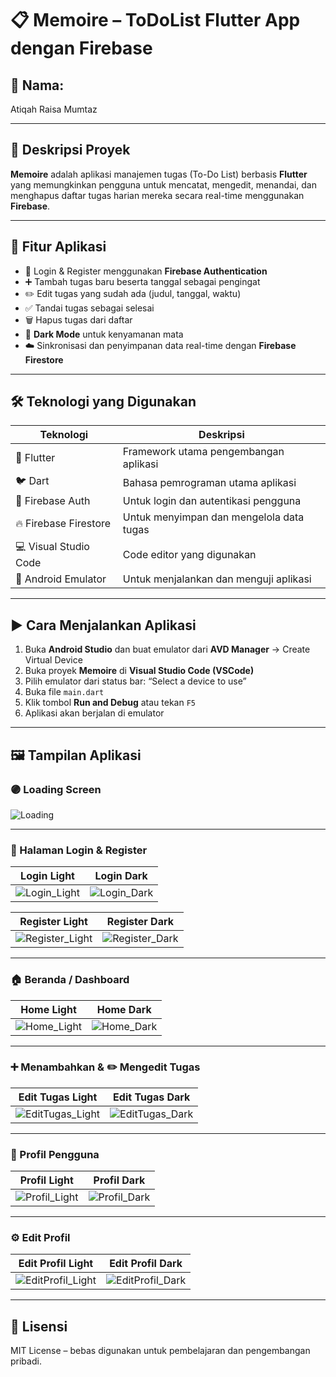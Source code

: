 # 📋 Memoire – ToDoList Flutter App dengan Firebase

## 👤 Nama:

Atiqah Raisa Mumtaz

---

## 📝 Deskripsi Proyek

**Memoire** adalah aplikasi manajemen tugas (To-Do List) berbasis **Flutter** yang memungkinkan pengguna untuk mencatat, mengedit, menandai, dan menghapus daftar tugas harian mereka secara real-time menggunakan **Firebase**.

---

## 🚀 Fitur Aplikasi

- 🔐 Login & Register menggunakan **Firebase Authentication**
- ➕ Tambah tugas baru beserta tanggal sebagai pengingat
- ✏️ Edit tugas yang sudah ada (judul, tanggal, waktu)
- ✅ Tandai tugas sebagai selesai
- 🗑️ Hapus tugas dari daftar
- 🌙 **Dark Mode** untuk kenyamanan mata
- ☁️ Sinkronisasi dan penyimpanan data real-time dengan **Firebase Firestore**

---

## 🛠️ Teknologi yang Digunakan

| Teknologi              | Deskripsi                                |
|------------------------|-------------------------------------------|
| 🧩 Flutter              | Framework utama pengembangan aplikasi     |
| 🐦 Dart                 | Bahasa pemrograman utama aplikasi         |
| 🔐 Firebase Auth        | Untuk login dan autentikasi pengguna      |
| 🔥 Firebase Firestore   | Untuk menyimpan dan mengelola data tugas |
| 💻 Visual Studio Code   | Code editor yang digunakan                |
| 📱 Android Emulator     | Untuk menjalankan dan menguji aplikasi    |

---

## ▶️ Cara Menjalankan Aplikasi

1. Buka **Android Studio** dan buat emulator dari **AVD Manager** → Create Virtual Device
2. Buka proyek **Memoire** di **Visual Studio Code (VSCode)**
3. Pilih emulator dari status bar: “Select a device to use”
4. Buka file `main.dart`
5. Klik tombol **Run and Debug** atau tekan `F5`
6. Aplikasi akan berjalan di emulator

---

## 🖼️ Tampilan Aplikasi

### 🟣 Loading Screen

![Loading](assets/screenshots/Loading.png.jpeg)

---

### 🔐 Halaman Login & Register

| Login Light | Login Dark |
|-------------|------------|
| ![Login_Light](assets/screenshots/Login_Light.png.jpeg) | ![Login_Dark](assets/screenshots/Login_Dark.png.jpeg) |

| Register Light | Register Dark |
|----------------|---------------|
| ![Register_Light](assets/screenshots/Register_Light.png.jpeg) | ![Register_Dark](assets/screenshots/Register_Dark.png.jpeg) |

---

### 🏠 Beranda / Dashboard

| Home Light | Home Dark |
|------------|-----------|
| ![Home_Light](assets/screenshots/Home_Light.png.jpeg) | ![Home_Dark](assets/screenshots/Home_Dark.png.jpeg) |

---

### ➕ Menambahkan & ✏️ Mengedit Tugas

| Edit Tugas Light | Edit Tugas Dark |
|------------------|-----------------|
| ![EditTugas_Light](assets/screenshots/EditTugas_Light.png.jpeg) | ![EditTugas_Dark](assets/screenshots/EditTugas_Dark.png.jpeg) |

---

### 👤 Profil Pengguna

| Profil Light | Profil Dark |
|--------------|-------------|
| ![Profil_Light](assets/screenshots/Profil_Light.png.jpeg) | ![Profil_Dark](assets/screenshots/Profil_Dark.png.jpeg) |

---

### ⚙️ Edit Profil

| Edit Profil Light | Edit Profil Dark |
|-------------------|------------------|
| ![EditProfil_Light](assets/screenshots/EditProfil_Light.png.jpeg) | ![EditProfil_Dark](assets/screenshots/EditProfil_Dark.png.jpeg) |

---

## 📄 Lisensi

MIT License – bebas digunakan untuk pembelajaran dan pengembangan pribadi.
